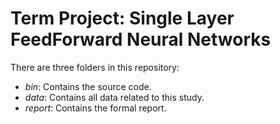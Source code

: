 # Term Project: Single Layer FeedForward Neural Networks

There are three folders in this repository:
 - *bin*: Contains the source code. 
 - *data*: Contains all data related to this study.
 - *report*: Contains the formal report. 

 
